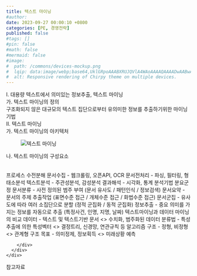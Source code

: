 ```yaml
---
title: 텍스트 마이닝
#author: 
date: 2023-09-27 00:00:10 +0800
categories: [PE, 경영전략]
published: false
#tags: []
#pin: false
#math: false
#mermaid: false
#image:
#  path: /commons/devices-mockup.png
#  lqip: data:image/webp;base64,UklGRpoAAABXRUJQVlA4WAoAAAAQAAAADwAABwAAQUxQSDIAAAARL0AmbZurmr57yyIiqE8oiG0bejIYEQTgqiDA9vqnsUSI6H+oAERp2HZ65qP/VIAWAFZQOCBCAAAA8AEAnQEqEAAIAAVAfCWkAALp8sF8rgRgAP7o9FDvMCkMde9PK7euH5M1m6VWoDXf2FkP3BqV0ZYbO6NA/VFIAAAA
#  alt: Responsive rendering of Chirpy theme on multiple devices.
---
```


<div class="post-wrap">
  <div class="para">
    <div class="para-title">
      I. 대용량 텍스트에서 의미있는 정보추출, 텍스트 마이닝
    </div>
    <div class="para-cntnt">
      <div class="para">
        <div class="para-title">
          가. 텍스트 마이닝의 정의
        </div>
        <div class="para-cntnt">
            구조화되지 않은 대규모의 텍스트 집단으로부터 유의미한 정보를 추출하기위한 마이닝기법
        </div>
      </div>
    </div>
  </div>
  
  <div class="para">
    <div class="para-title">
      II. 텍스트 마이닝
    </div>
    <div class="para-cntnt">
      <div class="para">
        <div class="para-title">
          가. 텍스트 마이닝의 아키텍처
        </div>
        <div class="para-cntnt">
          <figure class="post-figure">
            <img src="/assets/img/posts/텍스트-마이닝.png" alt="텍스트 마이닝">
<!--            <figcaption>Source: Unveiling the Metaverse: Exploring Emerging Trends, Multifaceted Perspectives, and Future Challenges</figcaption>-->
          </figure>
        </div>
      </div>
      <div class="para">
        <div class="para-title">
          나. 텍스트 마이닝의 구성요소
        </div>
        <div class="para-cntnt">
          <table class="post-table">
          </table>
          프로세스 수전분해
  문서수집 - 웹크롤링, 오픈API, OCR
  문서전처리 - 파싱, 필터링, 형태소분석
  텍스트분석 - 주관성분석, 감성분석
  결과해석 - 시각화, 통계
분석기법 분요군정
  문서분류 - 사전 정의된 범주 부여 (문서 유사도 / 패턴인식 / 정보검색)
  문서요약 - 문서의 주제 추출작업 (표면수준 접근 / 개체수준 접근 / 화법수준 접근)
  문서군집 - 유사도에 따라 여러 소집단으로 분할 (정적 군집화 / 동적 군집화)
  정보추출 - 중요 의미를 가지는 정보를 자동으로 추출 (특정사건, 인명, 지명, 날짜)
텍스트마이닝과 데이터 마이닝의 비교
  데이터 - 텍스트 및 텍스트기반 문서 &lt;&gt; 수치화, 범주화된 데이터
  분류법 - 특성추출에 의한 특성벡터 &lt;&gt; 결정트리, 신경망, 연관규칙 등 알고리즘
  구조 - 정형, 비정형 &lt;&gt; 관계형 구조
  목표 - 의미정제, 정보획득 &lt;&gt; 미래상황 예측

        </div>
      </div>
    </div>
  </div>

  <div class="refr-wrap">
    <div class="refr-title">
        참고자료
    </div>
    <ol class="refr-list">
    <!--    <li>(나현식, 최대선) <a target="_blank" href="https://scienceon.kisti.re.kr/commons/util/originalView.do?cn=JAKO202225948430499&oCn=JAKO202225948430499&dbt=JAKO&journal=NJOU00291864">메타버스 보안 위협 요소 및 대응 방안 검토</a></li>-->
    <!--    <li>(M. Uddin, S. Manickam, H. Ullah, M. Obaidat and A. Dandoush) <a target="_blank" href="https://ieeexplore.ieee.org/abstract/document/10138386">Unveiling the Metaverse: Exploring Emerging Trends, Multifaceted Perspectives, and Future Challenges</a></li>-->
    </ol>
  </div>
</div>
